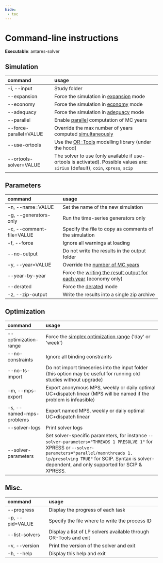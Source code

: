 ```yaml
---
hide:
 - toc
---
```


# Command-line instructions

**Executable**: antares-solver

## Simulation

| command                | usage                                                                                                                              |
|:-----------------------|:-----------------------------------------------------------------------------------------------------------------------------------|
| -i, --input            | Study folder                                                                                                                       |
| --expansion            | Force the simulation in [expansion](04-parameters.md#mode) mode                                                                    |
| --economy              | Force the simulation in [economy](04-parameters.md#mode) mode                                                                      |
| --adequacy             | Force the simulation in [adequacy](04-parameters.md#mode) mode                                                                     |
| --parallel             | Enable [parallel](optional-features/multi-threading.md) computation of MC years                                                    |
| --force-parallel=VALUE | Override the max number of years computed [simultaneously](optional-features/multi-threading.md)                                   |
| --use-ortools          | Use the [OR-Tools](https://developers.google.com/optimization) modelling library (under the hood)                                  |
| --ortools-solver=VALUE | The solver to use (only available if use-ortools is activated). Possible values are: `sirius` (default), `coin`, `xpress`, `scip`  |

## Parameters

| command                  | usage                                                                                             |
|:-------------------------|:--------------------------------------------------------------------------------------------------|
| -n, --name=VALUE         | Set the name of the new simulation                                                                |
| -g, --generators-only    | Run the time-series generators only                                                               |
| -c, --comment-file=VALUE | Specify the file to copy as comments of the simulation                                            |
| -f, --force              | Ignore all warnings at loading                                                                    |
| --no-output              | Do not write the results in the output folder                                                     |
| -y, --year=VALUE         | Override the [number of MC years](04-parameters.md#nbyears)                                       |
| --year-by-year           | Force the [writing the result output for each year](04-parameters.md#year-by-year) (economy only) |
| --derated                | Force the [derated](04-parameters.md#derated) mode                                                |
| -z, --zip-output         | Write the results into a single zip archive                                                       |

## Optimization

| command                  | usage                                                                                                                                                                                                                                                  |
|:-------------------------|:-------------------------------------------------------------------------------------------------------------------------------------------------------------------------------------------------------------------------------------------------------|
| --optimization-range     | Force the [simplex optimization range](04-parameters.md#simplex-range) ('day' or 'week')                                                                                                                                                               |
| --no-constraints         | Ignore all binding constraints                                                                                                                                                                                                                         |
| --no-ts-import           | Do not import timeseries into the input folder (this option may be useful for running old studies without upgrade)                                                                                                                                     |
| -m, --mps-export         | Export anonymous MPS, weekly or daily optimal UC+dispatch linear (MPS will be named if the problem is infeasible)                                                                                                                                      |
| -s, --named-mps-problems | Export named MPS, weekly or daily optimal UC+dispatch linear                                                                                                                                                                                           |
| --solver-logs            | Print solver logs                                                                                                                                                                                                                                      |
| --solver-parameters      | Set solver-specific parameters, for instance `--solver-parameters="THREADS 1 PRESOLVE 1"` for XPRESS or `--solver-parameters="parallel/maxnthreads 1, lp/presolving TRUE"` for SCIP. Syntax is solver-dependent, and only supported for SCIP & XPRESS. |

## Misc.

| command         | usage                                                            |
|:----------------|:-----------------------------------------------------------------|
| --progress      | Display the progress of each task                                |
| -p, --pid=VALUE | Specify the file where to write the process ID                   |
| --list-solvers  | Display a list of LP solvers available through OR-Tools and exit |
| -v, --version   | Print the version of the solver and exit                         |
| -h, --help      | Display this help and exit                                       |
